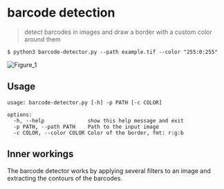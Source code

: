 # barcode detection

> detect barcodes in images and draw a border with a custom color around them

```shell
$ python3 barcode-detector.py --path example.tif --color "255:0:255"
```
![Figure_1](https://github.com/xNaCly/barcode-detection/assets/47723417/3e8359f6-46b8-4c25-a7af-692f56fee2c4)




## Usage

```
usage: barcode-detector.py [-h] -p PATH [-c COLOR]

options:
  -h, --help              show this help message and exit
  -p PATH, --path PATH    Path to the input image
  -c COLOR, --color COLOR Color of the border, fmt: r:g:b
```

## Inner workings

The barcode detector works by applying several filters to an image and
extracting the contours of the barcodes.
